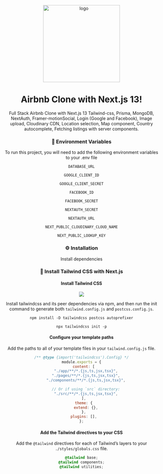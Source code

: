 <div align="center">

  <img src="https://user-images.githubusercontent.com/99184393/185779974-a31a9f47-f8d3-42ea-b7f8-4a2971774615.png" alt="logo" width="250" height="auto" />
  
# Airbnb Clone with Next.js 13!
  
  <p>
Full Stack Airbnb Clone with Next.js 13 Tailwind-css, Prisma, MongoDB, NextAuth, Framer-motionSocial, Login (Google and Facebook), Image upload, Cloudinary CDN, Location selection, Map component, Country autocomplete, Fetching listings with server components.
  </p>

<!-- Env Variables -->

### :key: Environment Variables

To run this project, you will need to add the following environment variables to your .env file

`DATABASE_URL`

`GOOGLE_CLIENT_ID`

`GOOGLE_CLIENT_SECRET`

`FACEBOOK_ID`

`FACEBOOK_SECRET`

`NEXTAUTH_SECRET`

`NEXTAUTH_URL`

`NEXT_PUBLIC_CLOUDINARY_CLOUD_NAME`

`NEXT_PUBLIC_LOOKUP_KEY`

### :gear: Installation

Install dependencies

### :test_tube: Install Tailwind CSS with Next.js

#### Install Tailwind CSS

![](https://img.shields.io/badge/Tailwind_CSS-38B2AC?style=for-the-badge&logo=tailwind-css&logoColor=white)

Install tailwindcss and its peer dependencies via npm, and then run the init command to generate both `tailwind.config.js` and `postcss.config.js`.

```
npm install -D tailwindcss postcss autoprefixer
```

```
npx tailwindcss init -p
```

#### Configure your template paths

Add the paths to all of your template files in your `tailwind.config.js` file.
<br>

```js
/** @type {import('tailwindcss').Config} */
module.exports = {
  content: [
    "./app/**/*.{js,ts,jsx,tsx}",
    "./pages/**/*.{js,ts,jsx,tsx}",
    "./components/**/*.{js,ts,jsx,tsx}",

    // Or if using `src` directory:
    "./src/**/*.{js,ts,jsx,tsx}",
  ],
  theme: {
    extend: {},
  },
  plugins: [],
};
```

#### Add the Tailwind directives to your CSS

Add the `@tailwind` directives for each of Tailwind’s layers to your `./styles/globals.css` file.

```css
@tailwind base;
@tailwind components;
@tailwind utilities;
```
